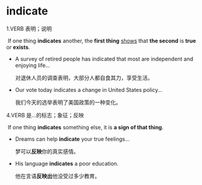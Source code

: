 # indicate

1.VERB 表明；说明

​	If one thing **indicates** another, the **first thing** <u>shows</u> that **the second** is **true** or **exists**.

- A survey of retired people has indicated that most are independent and enjoying life...

  对退休人员的调查表明，大部分人都自食其力，享受生活。

- Our vote today indicates a change in United States policy...

  我们今天的选举表明了美国政策的一种变化。

4.VERB 是...的标志；象征；反映

​	If one thing **indicates** something else, it is **a sign of that thing**.

- Dreams can help **indicate** your true feelings...

  梦可以**反映**你的真实感情。

- His language **indicates** a poor education.

  他在言语**反映出**他没受过多少教育。